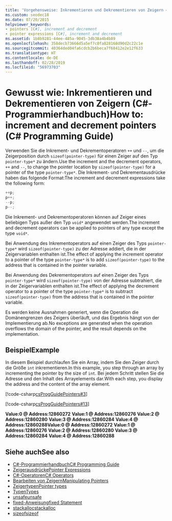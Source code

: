 ```yaml
---
title: 'Vorgehensweise: Inkrementieren und Dekrementieren von Zeigern – C#-Programmierhandbuch'
ms.custom: seodec18
ms.date: 07/20/2015
helpviewer_keywords:
- pointers [C#], increment and decrement
- pointer expressions [C#], increment and decrement
ms.assetid: 1b8b9281-44ee-485a-9045-3db38a4b4b89
ms.openlocfilehash: 358decb73666d5a5ef7c0fa828168d90d2c22c1e
ms.sourcegitcommit: 40364ded04fa6cdcb2b6beca7f68412e2e12f633
ms.translationtype: HT
ms.contentlocale: de-DE
ms.lasthandoff: 02/28/2019
ms.locfileid: "56973703"
---
```

# <a name="how-to-increment-and-decrement-pointers-c-programming-guide"></a><span data-ttu-id="3d8b3-102">Gewusst wie: Inkrementieren und Dekrementieren von Zeigern (C#-Programmierhandbuch)</span><span class="sxs-lookup"><span data-stu-id="3d8b3-102">How to: increment and decrement pointers (C# Programming Guide)</span></span>

<span data-ttu-id="3d8b3-103">Verwenden Sie die Inkrement- und Dekrementoperatoren `++` und `--`, um die Zeigerposition durch `sizeof(pointer-type)` für einen Zeiger auf den Typ `pointer-type*` zu ändern.</span><span class="sxs-lookup"><span data-stu-id="3d8b3-103">Use the increment and the decrement operators, `++` and `--`, to change the pointer location by `sizeof(pointer-type)` for a pointer of the type `pointer-type*`.</span></span> <span data-ttu-id="3d8b3-104">Die Inkrement- und Dekrementausdrücke haben das folgende Format:</span><span class="sxs-lookup"><span data-stu-id="3d8b3-104">The increment and decrement expressions take the following form:</span></span>  
  
```csharp
++p;  
p++;  
--p;  
p--;  
```  
  
 <span data-ttu-id="3d8b3-105">Die Inkrement- und Dekrementoperatoren können auf Zeiger eines beliebigen Typs außer den Typ `void*` angewendet werden.</span><span class="sxs-lookup"><span data-stu-id="3d8b3-105">The increment and decrement operators can be applied to pointers of any type except the type `void*`.</span></span>  
  
 <span data-ttu-id="3d8b3-106">Bei Anwendung des Inkrementoperators auf einen Zeiger des Typs `pointer-type*` wird `sizeof(pointer-type)` zu der Adresse addiert, die in der Zeigervariablen enthalten ist.</span><span class="sxs-lookup"><span data-stu-id="3d8b3-106">The effect of applying the increment operator to a pointer of the type `pointer-type*` is to add `sizeof(pointer-type)` to the address that is contained in the pointer variable.</span></span>  
  
 <span data-ttu-id="3d8b3-107">Bei Anwendung des Dekrementoperators auf einen Zeiger des Typs `pointer-type*` wird `sizeof(pointer-type)` von der Adresse subtrahiert, die in der Zeigervariablen enthalten ist.</span><span class="sxs-lookup"><span data-stu-id="3d8b3-107">The effect of applying the decrement operator to a pointer of the type `pointer-type*` is to subtract `sizeof(pointer-type)` from the address that is contained in the pointer variable.</span></span>  
  
 <span data-ttu-id="3d8b3-108">Es werden keine Ausnahmen generiert, wenn die Operation die Domänengrenzen des Zeigers überläuft, und das Ergebnis hängt von der Implementierung ab.</span><span class="sxs-lookup"><span data-stu-id="3d8b3-108">No exceptions are generated when the operation overflows the domain of the pointer, and the result depends on the implementation.</span></span>  
  
## <a name="example"></a><span data-ttu-id="3d8b3-109">Beispiel</span><span class="sxs-lookup"><span data-stu-id="3d8b3-109">Example</span></span>  
 <span data-ttu-id="3d8b3-110">In diesem Beispiel durchlaufen Sie ein Array, indem Sie den Zeiger durch die Größe `int` inkrementieren.</span><span class="sxs-lookup"><span data-stu-id="3d8b3-110">In this example, you step through an array by incrementing the pointer by the size of `int`.</span></span> <span data-ttu-id="3d8b3-111">Bei jedem Schritt stellen Sie die Adresse und den Inhalt des Arrayelements dar.</span><span class="sxs-lookup"><span data-stu-id="3d8b3-111">With each step, you display the address and the content of the array element.</span></span>  
  
 [!code-csharp[csProgGuidePointers#3](~/samples/snippets/csharp/VS_Snippets_VBCSharp/csProgGuidePointers/CS/Pointers2.cs#3)]  
  
 [!code-csharp[csProgGuidePointers#13](~/samples/snippets/csharp/VS_Snippets_VBCSharp/csProgGuidePointers/CS/Pointers.cs#13)]  
  
<span data-ttu-id="3d8b3-112">**Value:0 @ Address:12860272**
**Value:1 @ Address:12860276**
**Value:2 @ Address:12860280**
**Value:3 @ Address:12860284**
**Value:4 @ Address:12860288**</span><span class="sxs-lookup"><span data-stu-id="3d8b3-112">**Value:0 @ Address:12860272**
**Value:1 @ Address:12860276**
**Value:2 @ Address:12860280**
**Value:3 @ Address:12860284**
**Value:4 @ Address:12860288**</span></span>

## <a name="see-also"></a><span data-ttu-id="3d8b3-113">Siehe auch</span><span class="sxs-lookup"><span data-stu-id="3d8b3-113">See also</span></span>

- [<span data-ttu-id="3d8b3-114">C#-Programmierhandbuch</span><span class="sxs-lookup"><span data-stu-id="3d8b3-114">C# Programming Guide</span></span>](../../../csharp/programming-guide/index.md)
- [<span data-ttu-id="3d8b3-115">Zeigerausdrücke</span><span class="sxs-lookup"><span data-stu-id="3d8b3-115">Pointer Expressions</span></span>](../../../csharp/programming-guide/unsafe-code-pointers/pointer-expressions.md)
- [<span data-ttu-id="3d8b3-116">C#-Operatoren</span><span class="sxs-lookup"><span data-stu-id="3d8b3-116">C# Operators</span></span>](../../../csharp/language-reference/operators/index.md)
- [<span data-ttu-id="3d8b3-117">Bearbeiten von Zeigern</span><span class="sxs-lookup"><span data-stu-id="3d8b3-117">Manipulating Pointers</span></span>](../../../csharp/programming-guide/unsafe-code-pointers/manipulating-pointers.md)
- [<span data-ttu-id="3d8b3-118">Zeigertypen</span><span class="sxs-lookup"><span data-stu-id="3d8b3-118">Pointer types</span></span>](../../../csharp/programming-guide/unsafe-code-pointers/pointer-types.md)
- [<span data-ttu-id="3d8b3-119">Typen</span><span class="sxs-lookup"><span data-stu-id="3d8b3-119">Types</span></span>](../../../csharp/language-reference/keywords/types.md)
- [<span data-ttu-id="3d8b3-120">unsafe</span><span class="sxs-lookup"><span data-stu-id="3d8b3-120">unsafe</span></span>](../../../csharp/language-reference/keywords/unsafe.md)
- [<span data-ttu-id="3d8b3-121">fixed-Anweisung</span><span class="sxs-lookup"><span data-stu-id="3d8b3-121">fixed Statement</span></span>](../../../csharp/language-reference/keywords/fixed-statement.md)
- [<span data-ttu-id="3d8b3-122">stackalloc</span><span class="sxs-lookup"><span data-stu-id="3d8b3-122">stackalloc</span></span>](../../../csharp/language-reference/keywords/stackalloc.md)
- [<span data-ttu-id="3d8b3-123">sizeof</span><span class="sxs-lookup"><span data-stu-id="3d8b3-123">sizeof</span></span>](../../../csharp/language-reference/keywords/sizeof.md)
